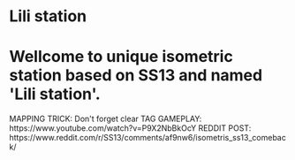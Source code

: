 # Lili station
<h1><b>Wellcome to unique isometric station based on SS13 and named 'Lili station'.</b></h2>
MAPPING TRICK: Don't forget clear TAG
GAMEPLAY: https://www.youtube.com/watch?v=P9X2NbBkOcY
REDDIT POST: https://www.reddit.com/r/SS13/comments/af9nw6/isometris_ss13_comeback/
